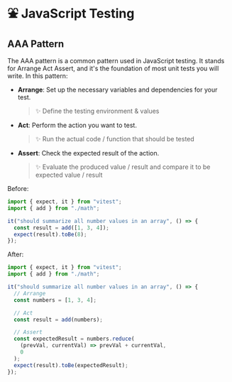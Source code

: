 # ⛲ JavaScript Testing

## AAA Pattern

The AAA pattern is a common pattern used in JavaScript testing. It stands for Arrange
Act Assert, and it's the foundation of most unit tests you will write. In this
pattern:

- **Arrange**: Set up the necessary variables and dependencies for your test.

  > ✨ Define the testing environment & values

- **Act**: Perform the action you want to test.

  > ✨ Run the actual code / function that should be tested

- **Assert**: Check the expected result of the action.
  > ✨ Evaluate the produced value / result and compare it to be expected value / result

Before:

```javascript
import { expect, it } from "vitest";
import { add } from "./math";

it("should summarize all number values in an array", () => {
  const result = add([1, 3, 4]);
  expect(result).toBe(8);
});
```

After:

```javascript
import { expect, it } from "vitest";
import { add } from "./math";

it("should summarize all number values in an array", () => {
  // Arrange
  const numbers = [1, 3, 4];

  // Act
  const result = add(numbers);

  // Assert
  const expectedResult = numbers.reduce(
    (prevVal, currentVal) => prevVal + currentVal,
    0
  );
  expect(result).toBe(expectedResult);
});
```

